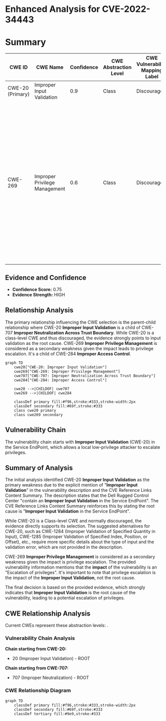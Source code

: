 # Enhanced Analysis for CVE-2022-34443

# Summary
| CWE ID | CWE Name | Confidence | CWE Abstraction Level | CWE Vulnerability Mapping Label | CWE-Vulnerability Mapping Notes |
|---|---|---|---|---|---|
| CWE-20 (Primary) | Improper Input Validation | 0.9 | Class | Discouraged | Consider lower-level children. |
| CWE-269 | Improper Privilege Management | 0.6 | Class | Discouraged |  If an error or mistake allows privilege escalation, then use the CWE ID for that mistake. Avoid using CWE-269 when only phrases such as "privilege escalation" or "gain privileges" are available, as these indicate technical impact of the vulnerability - not the root cause weakness. |

## Evidence and Confidence

*   **Confidence Score:** 0.75
*   **Evidence Strength:** HIGH

## Relationship Analysis
The primary relationship influencing the CWE selection is the parent-child relationship where CWE-20 **Improper Input Validation** is a child of CWE-707 **Improper Neutralization Across Trust Boundary**. While CWE-20 is a class-level CWE and thus discouraged, the evidence strongly points to input validation as the root cause. CWE-269 **Improper Privilege Management** is considered as a secondary weakness given the impact leads to privilege escalation. It's a child of CWE-284 **Improper Access Control**.

```mermaid
graph TD
    cwe20["CWE-20: Improper Input Validation"]
    cwe269["CWE-269: Improper Privilege Management"]
    cwe707["CWE-707: Improper Neutralization Across Trust Boundary"]
    cwe284["CWE-284: Improper Access Control"]

    cwe20 -->|CHILDOF| cwe707
    cwe269 -->|CHILDOF| cwe284
    
    classDef primary fill:#f96,stroke:#333,stroke-width:2px
    classDef secondary fill:#69f,stroke:#333
    class cwe20 primary
    class cwe269 secondary
```

## Vulnerability Chain
The vulnerability chain starts with **Improper Input Validation** (CWE-20) in the Service EndPoint, which allows a local low-privilege attacker to escalate privileges.

## Summary of Analysis
The initial analysis identified CWE-20 **Improper Input Validation** as the primary weakness due to the explicit mention of "**Improper Input Validation**" in the vulnerability description and the CVE Reference Links Content Summary. The description states that the Dell Rugged Control Center "contain an **Improper Input Validation** in the Service EndPoint". The CVE Reference Links Content Summary reinforces this by stating the root cause is "**Improper Input Validation** in the Service EndPoint".

While CWE-20 is a Class-level CWE and normally discouraged, the evidence directly supports its selection. The suggested alternatives for CWE-20, such as CWE-1284 (Improper Validation of Specified Quantity in Input), CWE-1285 (Improper Validation of Specified Index, Position, or Offset), etc., require more specific details about the type of input and the validation error, which are not provided in the description.

CWE-269 **Improper Privilege Management** is considered as a secondary weakness given the impact is privilege escalation. The provided vulnerability information mentions that the **impact** of the vulnerability is an "Escalation of privileges". It's important to note that privilege escalation is the impact of the **Improper Input Validation**, not the root cause.

The final decision is based on the provided evidence, which strongly indicates that **Improper Input Validation** is the root cause of the vulnerability, leading to a potential escalation of privileges.


## CWE Relationship Analysis

Current CWEs represent these abstraction levels: .


### Vulnerability Chain Analysis

**Chain starting from CWE-20:**
- 20 (Improper Input Validation) - ROOT


**Chain starting from CWE-707:**
- 707 (Improper Neutralization) - ROOT



### CWE Relationship Diagram

```mermaid
graph TD
    classDef primary fill:#f96,stroke:#333,stroke-width:2px
    classDef secondary fill:#69f,stroke:#333
    classDef tertiary fill:#9e9,stroke:#333
```